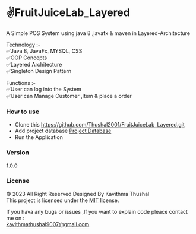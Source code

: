 # ✌️FruitJuiceLab_Layered
A Simple POS System using java 8 ,javafx &amp; maven in Layered-Architecture

Technology :-<br/>
✅Java 8, JavaFx, MYSQL, CSS<br/>
✅OOP Concepts<br/>
✅Layered Architecture<br/>
✅Singleton Design Pattern<br/>

Functions :-<br/>
✅User can log into the System<br/>
✅User can Manage Customer ,Item & place a order<br/>

### How to use
* Clone this https://github.com/Thushal2001/FruitJuiceLab_Layered.git
* Add project database [Project Database](https://github.com/Thushal2001/FruitJuiceLab_Layered/blob/master/src/lk/ijse/pos/view/util/schema.sql)
* Run the Application

### Version
1.0.0

### License
© 2023 All Right Reserved Designed By Kavithma Thushal<br/>
This project is licensed under the [MIT](LICENSE) license.

If you hava any bugs or issues ,If you want to explain code pleace contact me on :<br/>
[kavithmathushal9007@gmail.com](https://www.kavithmathushal9007@gmail.com)
